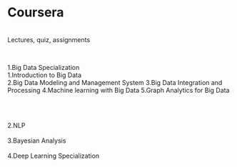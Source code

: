 # Coursera
<br/>Lectures, quiz, assignments<br/>

<br/>
<p>1.Big Data Specialization<br/>
1.Introduction to Big Data<br/>
</pre></pre>2.Big Data Modeling and Management System</pre></pre>
</pre></pre>3.Big Data Integration and Processing </pre>
</pre>4.Machine learning with Big Data</pre>
</pre>5.Graph Analytics for Big Data<p></pre> 
<br/>

<br/>2.NLP<br/>
<br/>3.Bayesian Analysis<br/>
<br/>4.Deep Learning Specialization <br/>

